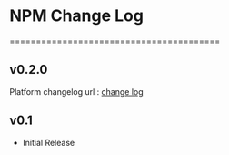 # NPM  Change Log
========================================
## v0.2.0
Platform changelog url : [change log](https://voicemaker.in/)

## v0.1
- Initial Release
